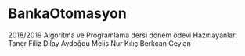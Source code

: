 # BankaOtomasyon
2018/2019 Algoritma ve Programlama dersi dönem ödevi
Hazırlayanlar:
Taner Filiz
Dilay Aydoğdu 
Melis Nur Kılıç
Berkcan Ceylan
